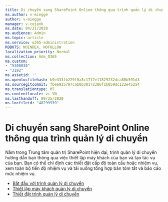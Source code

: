 ```yaml
---
title: Di chuyển sang SharePoint Online thông qua trình quản lý di chuyển
ms.author: v-miegge
author: v-miegge
manager: v-cojank
ms.date: 04/21/2020
ms.audience: Admin
ms.topic: article
ms.service: o365-administration
ROBOTS: NOINDEX, NOFOLLOW
localization_priority: Normal
ms.collection: Adm_O365
ms.custom:
- "5300030"
- "3192"
ms.assetid: ''
ms.openlocfilehash: b9e333fb229f0a8c1717e11829232dca80b591d3
ms.sourcegitcommit: fbe6925797cab0b38172386f1b059dc122e452a4
ms.translationtype: MT
ms.contentlocale: vi-VN
ms.lasthandoff: 09/25/2020
ms.locfileid: "48299939"
---
```

# <a name="migrating-to-sharepoint-online-via-migration-manager"></a>Di chuyển sang SharePoint Online thông qua trình quản lý di chuyển

Nằm trong Trung tâm quản trị SharePoint hiện đại, trình quản lý di chuyển hướng dẫn bạn thông qua việc thiết lập máy khách của bạn và tạo tác vụ của bạn. Bạn có thể chỉ định các thiết đặt cấp độ toàn cầu hoặc nhiệm vụ, xem toàn bộ tiến độ nhiệm vụ và tải xuống tổng hợp bản tóm tắt và báo cáo mức nhiệm vụ.

* [Bắt đầu với trình quản lý di chuyển](https://docs.microsoft.com/sharepointmigration/mm-get-started)
* [Thiết lập máy khách quản lý di chuyển](https://docs.microsoft.com/sharepointmigration/mm-setup-clients)
* [Thiết đặt trình quản lý di chuyển](https://docs.microsoft.com/sharepointmigration/mm-settings)